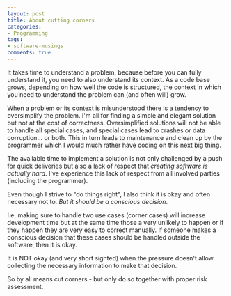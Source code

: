 ```yaml
---
layout: post
title: About cutting corners
categories:
- Programming
tags:
- software-musings
comments: true
---
```


It takes time to understand a problem, because before you can fully
understand it, you need to also understand its context. As a code base
grows, depending on how well the code is structured, the context in
which you need to understand the problem can (and often will) grow.

When a problem or its context is misunderstood there is a tendency to
oversimplify the problem. I'm all for finding a simple and elegant
solution but not at the cost of correctness. Oversimplified solutions
will not be able to handle all special cases, and special cases lead
to crashes or data corruption... or both. This in turn leads to
maintenance and clean up by the programmer which I would much rather
have coding on this next big thing.

The available time to implement a solution is not only challenged by a
push for quick deliveries but also a lack of respect that *creating
software is actually hard*. I've experience this lack of respect from
all involved parties (including the programmer).

Even though I strive to "do things right", I also think it is okay and
often necessary not to. *But it should be a conscious decision*.

I.e. making sure to handle two use cases (corner cases) will increase
development time but at the same time those a very unlikely to happen
or if they happen they are very easy to correct manually. If someone
makes a conscious decision that these cases should be handled outside
the software, then it is okay.

It is NOT okay (and very short sighted) when the pressure doesn't
allow collecting the necessary information to make that decision.

So by all means cut corners - but only do so together with proper risk
assessment.
